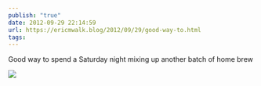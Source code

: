 ```yaml
---
publish: "true"
date: 2012-09-29 22:14:59
url: https://ericmwalk.blog/2012/09/29/good-way-to.html
tags: 
---
```


Good way to spend a Saturday night mixing up another batch of home brew

![](https://ericmwalk.blog/uploads/2022/f017a3d7c5.jpg)